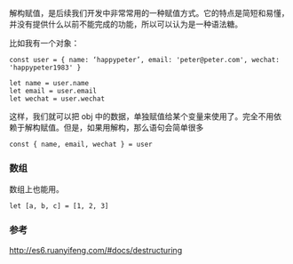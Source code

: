 解构赋值，是后续我们开发中非常常用的一种赋值方式。它的特点是简短和易懂，并没有提供什么以前不能完成的功能，所以可以认为是一种语法糖。

比如我有一个对象：

```
const user = { name: ‘happypeter’, email: 'peter@peter.com', wechat: 'happypeter1983' }

let name = user.name
let email = user.email
let wechat = user.wechat
```

这样，我们就可以把 obj 中的数据，单独赋值给某个变量来使用了。完全不用依赖于解构赋值。但是，如果用解构，那么语句会简单很多

```
const { name, email, wechat } = user
```

### 数组

数组上也能用。

```
let [a, b, c] = [1, 2, 3]
```

### 参考

http://es6.ruanyifeng.com/#docs/destructuring

